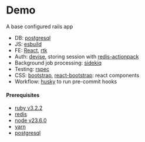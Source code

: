 # Demo

A base configured rails app

* DB: [postgresql](https://github.com/ged/ruby-pg)
* JS: [esbuild](https://github.com/rails/jsbundling-rails)
* FE: [React](https://react.dev/), [rtk](https://redux-toolkit.js.org/)
* Auth: [devise](https://github.com/heartcombo/devise), storing session with [redis-actionpack](https://github.com/redis-store/redis-actionpack)
* Background job processing: [sidekiq](https://github.com/sidekiq/sidekiq)
* Testing: [rspec](https://github.com/rspec/rspec-rails)
* CSS: [bootstrap](https://getbootstrap.com/), [react-bootstrap](https://react-bootstrap.netlify.app/): react components
* Workflow: [husky](https://github.com/typicode/husky) to run pre-commit hooks

#### Prerequisites

- [ruby v3.2.2](https://www.ruby-lang.org/en/documentation/installation/)
- [redis](https://redis.io/docs/latest/operate/oss_and_stack/install/install-redis/)
- [node v23.6.0](https://nodejs.org/en/download)
- [yarn](https://yarnpkg.com/getting-started/install)
- [postgresql](https://www.postgresql.org/download/)

